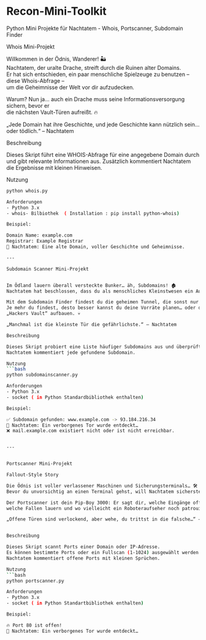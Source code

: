 # Recon-Mini-Toolkit
Python Mini Projekte für Nachtatem - Whois, Portscanner, Subdomain Finder





Whois Mini-Projekt


Willkommen in der Ödnis, Wanderer! 🏜️  
Nachtatem, der uralte Drache, streift durch die Ruinen alter Domains.  
Er hat sich entschieden, ein paar menschliche Spielzeuge zu benutzen – diese Whois-Abfrage –  
um die Geheimnisse der Welt vor dir aufzudecken.  

Warum? Nun ja… auch ein Drache muss seine Informationsversorgung sichern, bevor er  
die nächsten Vault-Türen aufreißt. 🔥

„Jede Domain hat ihre Geschichte, und jede Geschichte kann nützlich sein… oder tödlich.“ – Nachtatem


Beschreibung

Dieses Skript führt eine WHOIS-Abfrage für eine angegebene Domain durch und gibt relevante Informationen aus.
Zusätzlich kommentiert Nachtatem die Ergebnisse mit kleinen Hinweisen.

Nutzung
```bash
python whois.py

Anforderungen
- Python 3.x
- whois- Bilbiothek  ( Installation : pip install python-whois)

Beispiel:

Domain Name: example.com
Registrar: Example Registrar
🐉 Nachtatem: Eine alte Domain, voller Geschichte und Geheimnisse.

---

Subdomain Scanner Mini-Projekt


Im Ödland lauern überall versteckte Bunker… äh, Subdomains! 🏚️  
Nachtatem hat beschlossen, dass du als menschliches Kleinstwesen ein Auge auf diese Schatten werfen sollst.  

Mit dem Subdomain Finder findest du die geheimen Tunnel, die sonst nur Mutanten kennen.  
Je mehr du findest, desto besser kannst du deine Vorräte planen… oder dir vielleicht ein kleines  
„Hackers Vault“ aufbauen. 💀

„Manchmal ist die kleinste Tür die gefährlichste.“ – Nachtatem

Beschreibung

Dieses Skript probiert eine Liste häufiger Subdomains aus und überprüft, welche existieren.
Nachtatem kommentiert jede gefundene Subdomain.

Nutzung
```bash
python subdomainscanner.py

Anforderungen
- Python 3.x
- socket ( in Python Standardbibliothek enthalten)

Beispiel:

✅ Subdomain gefunden: www.example.com -> 93.184.216.34
🐉 Nachtatem: Ein verborgenes Tor wurde entdeckt…
❌ mail.example.com existiert nicht oder ist nicht erreichbar.


---


Portscanner Mini-Projekt

Fallout-Style Story

Die Ödnis ist voller verlassener Maschinen und Sicherungsterminals… 🛠️  
Bevor du unvorsichtig an einen Terminal gehst, will Nachtatem sicherstellen, dass du die richtigen Ports kennst.  

Der Portscanner ist dein Pip-Boy 3000: Er sagt dir, welche Eingänge offen sind,  
welche Fallen lauern und wo vielleicht ein Roboteraufseher noch patrouilliert.  

„Offene Türen sind verlockend, aber wehe, du trittst in die falsche…“ – Nachtatem


Beschreibung

Dieses Skript scannt Ports einer Domain oder IP-Adresse.
Es können bestimmte Ports oder ein Fullscan (1-1024) ausgewählt werden.
Nachtatem kommentiert offene Ports mit kleinen Sprüchen.

Nutzung
```bash
python portscanner.py

Anforderungen
- Python 3.x
- socket ( in Python Standartbibliothek enthalten)

Beispiel:

🔥 Port 80 ist offen!
🐉 Nachtatem: Ein verborgenes Tor wurde entdeckt…


